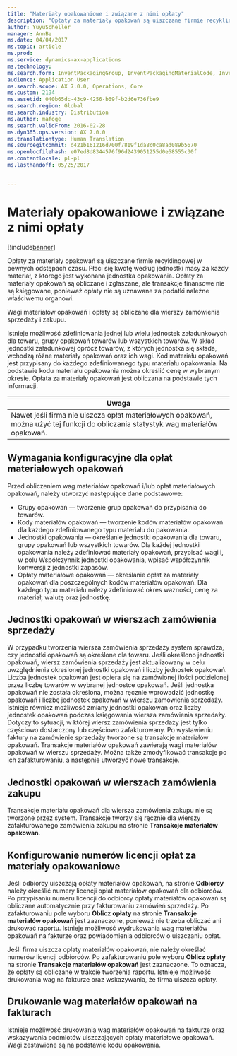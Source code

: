 ```yaml
---
title: "Materiały opakowaniowe i związane z nimi opłaty"
description: "Opłaty za materiały opakowań są uiszczane firmie recyklingowej w pewnych odstępach czasu. Płaci się kwotę według jednostki masy za każdy materiał, z którego jest wykonana jednostka opakowania. Opłaty za materiały opakowań są obliczane i zgłaszane, ale transakcje finansowe nie są księgowane, ponieważ opłaty nie są uznawane za podatki należne właściwemu organowi."
author: YuyuScheller
manager: AnnBe
ms.date: 04/04/2017
ms.topic: article
ms.prod: 
ms.service: dynamics-ax-applications
ms.technology: 
ms.search.form: InventPackagingGroup, InventPackagingMaterialCode, InventPackagingMaterialFee, InventPackagingMaterialTrans, InventPackagingMaterialTransPurch, InventPackagingUnit
audience: Application User
ms.search.scope: AX 7.0.0, Operations, Core
ms.custom: 2194
ms.assetid: 040b65dc-43c9-4256-b69f-b2d6e736fbe9
ms.search.region: Global
ms.search.industry: Distribution
ms.author: mafoge
ms.search.validFrom: 2016-02-28
ms.dyn365.ops.version: AX 7.0.0
ms.translationtype: Human Translation
ms.sourcegitcommit: d421b161216d700f7819f1da8c0ca8ad089b5670
ms.openlocfilehash: e07ed8d8344576f96d2439051255d0e58555c30f
ms.contentlocale: pl-pl
ms.lasthandoff: 05/25/2017


---
```


# <a name="packing-materials-and-fees"></a>Materiały opakowaniowe i związane z nimi opłaty

[!include[banner](../includes/banner.md)]


Opłaty za materiały opakowań są uiszczane firmie recyklingowej w pewnych odstępach czasu. Płaci się kwotę według jednostki masy za każdy materiał, z którego jest wykonana jednostka opakowania. Opłaty za materiały opakowań są obliczane i zgłaszane, ale transakcje finansowe nie są księgowane, ponieważ opłaty nie są uznawane za podatki należne właściwemu organowi.

Wagi materiałów opakowań i opłaty są obliczane dla wierszy zamówienia sprzedaży i zakupu.

Istnieje możliwość zdefiniowania jednej lub wielu jednostek załadunkowych dla towaru, grupy opakowań towarów lub wszystkich towarów. W skład jednostki załadunkowej oprócz towarów, z których jednostka się składa, wchodzą różne materiały opakowań oraz ich wagi. Kod materiału opakowań jest przypisany do każdego zdefiniowanego typu materiału opakowania. Na podstawie kodu materiału opakowania można określić cenę w wybranym okresie. Opłata za materiały opakowań jest obliczana na podstawie tych informacji.

| **Uwaga**                                                                                                                                             |
|------------------------------------------------------------------------------------------------------------------------------------------------------|
| Nawet jeśli firma nie uiszcza opłat materiałowych opakowań, można użyć tej funkcji do obliczania statystyk wag materiałów opakowań. |

## <a name="setup-requirements-for-packing-material-fees"></a>Wymagania konfiguracyjne dla opłat materiałowych opakowań
Przed obliczeniem wag materiałów opakowań i/lub opłat materiałowych opakowań, należy utworzyć następujące dane podstawowe:

-   Grupy opakowań — tworzenie grup opakowań do przypisania do towarów.
-   Kody materiałów opakowań — tworzenie kodów materiałów opakowań dla każdego zdefiniowanego typu materiału do pakowania.
-   Jednostki opakowania — określanie jednostki opakowania dla towaru, grupy opakowań lub wszystkich towarów. Dla każdej jednostki opakowania należy zdefiniować materiały opakowań, przypisać wagi i, w polu Współczynnik jednostki opakowania, wpisać współczynnik konwersji z jednostki zapasów.
-   Opłaty materiałowe opakowań — określanie opłat za materiały opakowań dla poszczególnych kodów materiałów opakowań. Dla każdego typu materiału należy zdefiniować okres ważności, cenę za materiał, walutę oraz jednostkę.

## <a name="packing-units-on-sales-order-lines"></a>Jednostki opakowań w wierszach zamówienia sprzedaży
W przypadku tworzenia wiersza zamówienia sprzedaży system sprawdza, czy jednostki opakowań są określone dla towaru. Jeśli określono jednostki opakowań, wiersz zamówienia sprzedaży jest aktualizowany w celu uwzględnienia określonej jednostki opakowań i liczby jednostek opakowań. Liczba jednostek opakowań jest opiera się na zamówionej ilości podzielonej przez liczbę towarów w wybranej jednostce opakowań. Jeśli jednostka opakowań nie została określona, można ręcznie wprowadzić jednostkę opakowań i liczbę jednostek opakowań w wierszu zamówienia sprzedaży. Istnieje również możliwość zmiany jednostki opakowań oraz liczby jednostek opakowań podczas księgowania wiersza zamówienia sprzedaży. Dotyczy to sytuacji, w której wiersz zamówienia sprzedaży jest tylko częściowo dostarczony lub częściowo zafakturowany. Po wystawieniu faktury na zamówienie sprzedaży tworzone są transakcje materiałów opakowań. Transakcje materiałów opakowań zawierają wagi materiałów opakowań w wierszu sprzedaży. Można także zmodyfikować transakcje po ich zafakturowaniu, a następnie utworzyć nowe transakcje.

## <a name="packing-units-on-purchase-order-lines"></a>Jednostki opakowań w wierszach zamówienia zakupu
Transakcje materiału opakowań dla wiersza zamówienia zakupu nie są tworzone przez system. Transakcje tworzy się ręcznie dla wierszy zafakturowanego zamówienia zakupu na stronie **Transakcje materiałów opakowań**.

## <a name="set-up-customer-packagingmaterialfee-license-numbers"></a>Konfigurowanie numerów licencji opłat za materiały opakowaniowe
Jeśli odbiorcy uiszczają opłaty materiałów opakowań, na stronie **Odbiorcy** należy określić numery licencji opłat materiałów opakowań dla odbiorców. Po przypisaniu numeru licencji do odbiorcy opłaty materiałów opakowań są obliczane automatycznie przy fakturowaniu zamówień sprzedaży. Po zafakturowaniu pole wyboru **Oblicz opłaty** na stronie **Transakcje materiałów opakowań** jest zaznaczone, ponieważ nie trzeba obliczać ani drukować raportu. Istnieje możliwość wydrukowania wag materiałów opakowań na fakturze oraz powiadomienia odbiorców o uiszczaniu opłat. 

Jeśli firma uiszcza opłaty materiałów opakowań, nie należy określać numerów licencji odbiorców. Po zafakturowaniu pole wyboru **Oblicz opłaty** na stronie **Transakcje materiałów opakowań** jest zaznaczone. To oznacza, że opłaty są obliczane w trakcie tworzenia raportu. Istnieje możliwość drukowania wag na fakturze oraz wskazywania, że firma uiszcza opłaty.

## <a name="print-packaging-material-weights-on-invoices"></a>Drukowanie wag materiałów opakowań na fakturach
Istnieje możliwość drukowania wag materiałów opakowań na fakturze oraz wskazywania podmiotów uiszczających opłaty materiałowe opakowań. Wagi zestawione są na podstawie kodu opakowania.
 





